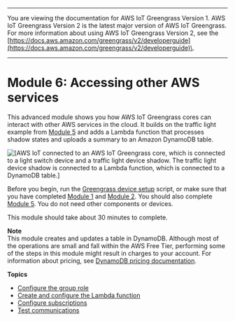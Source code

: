 --------

You are viewing the documentation for AWS IoT Greengrass Version 1\. AWS IoT Greengrass Version 2 is the latest major version of AWS IoT Greengrass\. For more information about using AWS IoT Greengrass Version 2, see the [https://docs.aws.amazon.com/greengrass/v2/developerguide](https://docs.aws.amazon.com/greengrass/v2/developerguide)\.

--------

# Module 6: Accessing other AWS services<a name="module6"></a>

This advanced module shows you how AWS IoT Greengrass cores can interact with other AWS services in the cloud\. It builds on the traffic light example from [Module 5](module5.md) and adds a Lambda function that processes shadow states and uploads a summary to an Amazon DynamoDB table\.

![\[AWS IoT connected to an AWS IoT Greengrass core, which is connected to a light switch device and a traffic light device shadow. The traffic light device shadow is connected to a Lambda function, which is connected to a DynamoDB table.\]](http://docs.aws.amazon.com/greengrass/v1/developerguide/images/gg-get-started-089.5.png)

Before you begin, run the [Greengrass device setup](quick-start.md) script, or make sure that you have completed [Module 1](module1.md) and [Module 2](module2.md)\. You should also complete [Module 5](module5.md)\. You do not need other components or devices\.

This module should take about 30 minutes to complete\.

**Note**  
This module creates and updates a table in DynamoDB\. Although most of the operations are small and fall within the AWS Free Tier, performing some of the steps in this module might result in charges to your account\. For information about pricing, see [DynamoDB pricing documentation](https://aws.amazon.com/dynamodb/pricing/)\.

**Topics**
+ [Configure the group role](config-iam-roles.md)
+ [Create and configure the Lambda function](create-config-lambda.md)
+ [Configure subscriptions](config_subs.md)
+ [Test communications](comms-test.md)